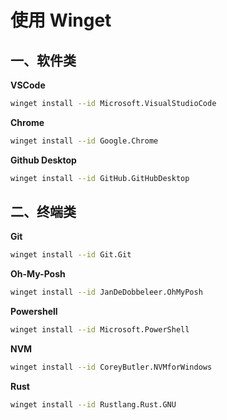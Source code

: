 # 使用 Winget

## 一、软件类

**VSCode**

```sh
winget install --id Microsoft.VisualStudioCode
```

**Chrome**

```sh
winget install --id Google.Chrome
```

**Github Desktop**

```sh
winget install --id GitHub.GitHubDesktop
```

## 二、终端类

**Git**

```sh
winget install --id Git.Git
```

**Oh-My-Posh**

```sh
winget install --id JanDeDobbeleer.OhMyPosh
```

**Powershell**

```sh
winget install --id Microsoft.PowerShell
```

**NVM**

```sh
winget install --id CoreyButler.NVMforWindows
```

**Rust**

```sh
winget install --id Rustlang.Rust.GNU
```
